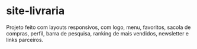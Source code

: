 # site-livraria
Projeto feito com layouts responsivos, com  logo, menu, favoritos, sacola  de compras, perfil, barra de pesquisa, ranking de mais vendidos,  newsletter e links parceiros.
